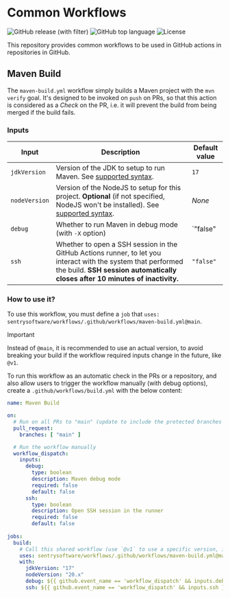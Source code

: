 # Common Workflows

![GitHub release (with filter)](https://img.shields.io/github/v/release/sentrysoftware/workflows)
![GitHub top language](https://img.shields.io/github/languages/top/sentrysoftware/workflows)
![License](https://img.shields.io/github/license/sentrysoftware/workflows)

This repository provides common workflows to be used in GitHub actions in repositories in GitHub.

## Maven Build

The `maven-build.yml` workflow simply builds a Maven project with the `mvn verify` goal. It's designed to be invoked on `push` on PRs, so that this action is considered as a *Check* on the PR, i.e. it will prevent the build from being merged if the build fails.

### Inputs

| Input | Description | Default value |
|---|---|---|
| `jdkVersion` | Version of the JDK to setup to run Maven. See [supported syntax](https://github.com/actions/setup-java#supported-version-syntax). | `17` |
| `nodeVersion` | Version of the NodeJS to setup for this project. **Optional** (if not specified, NodeJS won't be installed). See [supported syntax](https://github.com/actions/setup-node#supported-version-syntax). | *None* |
| `debug` | Whether to run Maven in debug mode (with `-X` option) | `"false" |
| `ssh` | Whether to open a SSH session in the GitHub Actions runner, to let you interact with the system that performed the build. **SSH session automatically closes after 10 minutes of inactivity.** | `"false"` |

### How to use it?

To use this workflow, you must define a `job` that `uses: sentrysoftware/workflows/.github/workflows/maven-build.yml@main`. 

> [!IMPORTANT]
> Instead of `@main`, it is recommended to use an actual version, to avoid breaking your build if the workflow required inputs change in the future, like `@v1`.

To run this workflow as an automatic check in the PRs or a repository, and also allow users to trigger the workflow manually (with debug options), create a `.github/workflows/build.yml` with the below content:

```yaml
name: Maven Build

on:
  # Run on all PRs to "main" (update to include the protected branches of your repository)
  pull_request:
    branches: [ "main" ]

  # Run the workflow manually
  workflow_dispatch:
    inputs:
      debug:
        type: boolean
        description: Maven debug mode
        required: false
        default: false
      ssh:
        type: boolean
        description: Open SSH session in the runner
        required: false
        default: false
        
jobs:
  build:
    # Call this shared workflow (use `@v1` to use a specific version, instead of the latest)
    uses: sentrysoftware/workflows/.github/workflows/maven-build.yml@main
    with:
      jdkVersion: "17"
      nodeVersion: "20.x"
      debug: ${{ github.event_name == 'workflow_dispatch' && inputs.debug }}
      ssh: ${{ github.event_name == 'workflow_dispatch' && inputs.ssh }}
```

